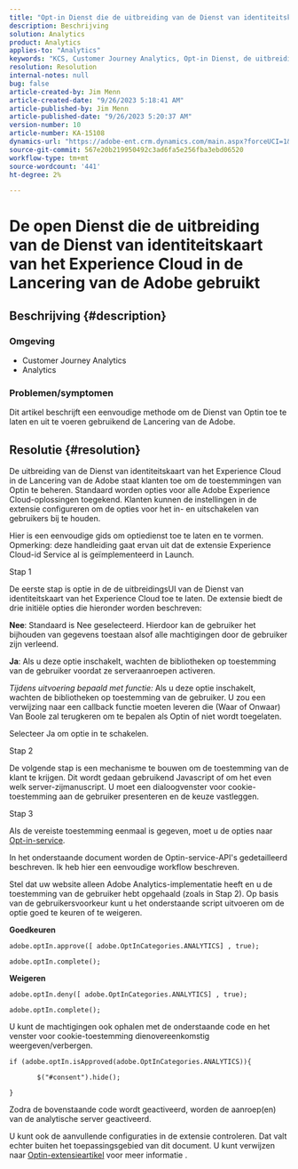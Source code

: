 ```yaml
---
title: "Opt-in Dienst die de uitbreiding van de Dienst van identiteitskaart van het Experience Cloud in de Lancering van de Adobe gebruikt"
description: Beschrijving
solution: Analytics
product: Analytics
applies-to: "Analytics"
keywords: "KCS, Customer Journey Analytics, Opt-in Dienst, de uitbreiding van de Dienst van identiteitskaart van het Experience Cloud, de Lancering van de Adobe, Adobe Analytics"
resolution: Resolution
internal-notes: null
bug: false
article-created-by: Jim Menn
article-created-date: "9/26/2023 5:18:41 AM"
article-published-by: Jim Menn
article-published-date: "9/26/2023 5:20:37 AM"
version-number: 10
article-number: KA-15108
dynamics-url: "https://adobe-ent.crm.dynamics.com/main.aspx?forceUCI=1&pagetype=entityrecord&etn=knowledgearticle&id=244ef022-2c5c-ee11-be6f-6045bd006268"
source-git-commit: 567e20b219950492c3ad6fa5e256fba3ebd06520
workflow-type: tm+mt
source-wordcount: '441'
ht-degree: 2%

---
```


# De open Dienst die de uitbreiding van de Dienst van identiteitskaart van het Experience Cloud in de Lancering van de Adobe gebruikt

## Beschrijving {#description}


### Omgeving

- Customer Journey Analytics
- Analytics




### Problemen/symptomen

Dit artikel beschrijft een eenvoudige methode om de Dienst van Optin toe te laten en uit te voeren gebruikend de Lancering van de Adobe.


## Resolutie {#resolution}


De uitbreiding van de Dienst van identiteitskaart van het Experience Cloud in de Lancering van de Adobe staat klanten toe om de toestemmingen van Optin te beheren. Standaard worden opties voor alle Adobe Experience Cloud-oplossingen toegekend. Klanten kunnen de instellingen in de extensie configureren om de opties voor het in- en uitschakelen van gebruikers bij te houden.

Hier is een eenvoudige gids om optiedienst toe te laten en te vormen.
<br>Opmerking: deze handleiding gaat ervan uit dat de extensie Experience Cloud-id Service al is geïmplementeerd in Launch.<br>


Stap 1

De eerste stap is optie in de de uitbreidingsUI van de Dienst van identiteitskaart van het Experience Cloud toe te laten. De extensie biedt de drie initiële opties die hieronder worden beschreven:

<b>Nee</b>: Standaard is Nee geselecteerd. Hierdoor kan de gebruiker het bijhouden van gegevens toestaan alsof alle machtigingen door de gebruiker zijn verleend.

<b>Ja</b>: Als u deze optie inschakelt, wachten de bibliotheken op toestemming van de gebruiker voordat ze serveraanroepen activeren.

*Tijdens uitvoering bepaald met functie:* Als u deze optie inschakelt, wachten de bibliotheken op toestemming van de gebruiker. U zou een verwijzing naar een callback functie moeten leveren die (Waar of Onwaar) Van Boole zal terugkeren om te bepalen als Optin of niet wordt toegelaten.

Selecteer Ja om optie in te schakelen.



Stap 2

De volgende stap is een mechanisme te bouwen om de toestemming van de klant te krijgen. Dit wordt gedaan gebruikend Javascript of om het even welk server-zijmanuscript. U moet een dialoogvenster voor cookie-toestemming aan de gebruiker presenteren en de keuze vastleggen.



Stap 3

Als de vereiste toestemming eenmaal is gegeven, moet u de opties naar [Opt-in-service](https://experienceleague.adobe.com/docs/id-service/using/implementation/opt-in-service/launch.html).

In het onderstaande document worden de Optin-service-API&#39;s gedetailleerd beschreven. Ik heb hier een eenvoudige workflow beschreven.

Stel dat uw website alleen Adobe Analytics-implementatie heeft en u de toestemming van de gebruiker hebt opgehaald (zoals in Stap 2). Op basis van de gebruikersvoorkeur kunt u het onderstaande script uitvoeren om de optie goed te keuren of te weigeren.

<b>Goedkeuren</b>


```
adobe.optIn.approve([ adobe.OptInCategories.ANALYTICS] , true);

adobe.optIn.complete();
```




<b>Weigeren</b>


```
adobe.optIn.deny([ adobe.OptInCategories.ANALYTICS] , true);

adobe.optIn.complete();
```




U kunt de machtigingen ook ophalen met de onderstaande code en het venster voor cookie-toestemming dienovereenkomstig weergeven/verbergen.


```
if (adobe.optIn.isApproved(adobe.OptInCategories.ANALYTICS)){

       $("#consent").hide();

}
```




Zodra de bovenstaande code wordt geactiveerd, worden de aanroep(en) van de analytische server geactiveerd.

U kunt ook de aanvullende configuraties in de extensie controleren. Dat valt echter buiten het toepassingsgebied van dit document. U kunt verwijzen naar [Optin-extensieartikel](https://experienceleague.adobe.com/docs/id-service/using/implementation/opt-in-service/launch.html) voor meer informatie .
